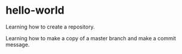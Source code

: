 # hello-world
Learning how to create a repository. 

Learning how to make a copy of a master branch and make a commit message. 
